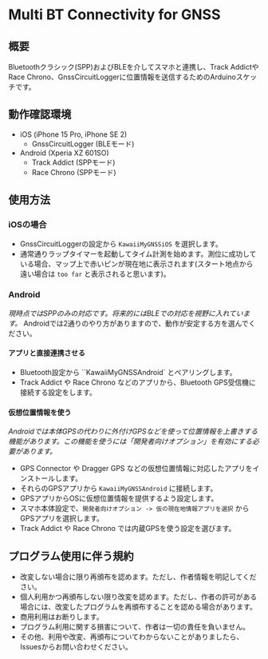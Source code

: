 # Multi BT Connectivity for GNSS

## 概要
Bluetoothクラシック(SPP)およびBLEを介してスマホと連携し、Track AddictやRace Chrono、GnssCircuitLoggerに位置情報を送信するためのArduinoスケッチです。

## 動作確認環境
- iOS (iPhone 15 Pro, iPhone SE 2)
  - GnssCircuitLogger (BLEモード)
- Android (Xperia XZ 601SO)
  - Track Addict (SPPモード)
  - Race Chrono (SPPモード)

## 使用方法
### iOSの場合
- GnssCircuitLoggerの設定から `KawaiiMyGNSSiOS` を選択します。
- 通常通りラップタイマーを起動してタイム計測を始めます。測位に成功している場合、マップ上で赤いピンが現在地に表示されます(スタート地点から遠い場合は `too far` と表示されると思います)。

### Android
*現時点ではSPPのみの対応です。将来的にはBLEでの対応を視野に入れています。*
Androidでは2通りのやり方がありますので、動作が安定する方を選んでください。

#### アプリと直接連携させる
- Bluetooth設定から ``KawaiiMyGNSSAndroid` とペアリングします。
- Track Addict や Race Chrono などのアプリから、Bluetooth GPS受信機に接続する設定をします。

#### 仮想位置情報を使う
*Androidでは本体GPSの代わりに外付けGPSなどを使って位置情報を上書きする機能があります。この機能を使うには「開発者向けオプション」を有効にする必要があります。*
- GPS Connector や Dragger GPS などの仮想位置情報に対応したアプリをインストールします。
- それらのGPSアプリから `KawaiiMyGNSSAndroid` に接続します。
- GPSアプリからOSに仮想位置情報を提供するよう設定します。
- スマホ本体設定で、`開発者向けオプション -> 仮の現在地情報アプリを選択` からGPSアプリを選択します。
- Track Addict や Race Chrono では内蔵GPSを使う設定を選びます。

## プログラム使用に伴う規約
- 改変しない場合に限り再頒布を認めます。ただし、作者情報を明記してください。
- 個人利用かつ再頒布しない限り改変を認めます。ただし、作者の許可がある場合には、改変したプログラムを再頒布することを認める場合があります。
- 商用利用はお断りします。
- プログラム利用に関する損害について、作者は一切の責任を負いません。
- その他、利用や改変、再頒布についてわからないことがありましたら、Issuesからお問い合わせください。
